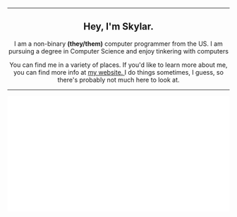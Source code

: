 ***

<div align="center"> 
  <h2>Hey, I'm Skylar.</h2>
  <p>I am a non-binary <b>(they/them)</b> computer programmer from the US. I am pursuing a degree in Computer Science and enjoy tinkering with computers</p>
  <p>You can find me in a variety of places. If you'd like to learn more about me, you can find more info at <a href="https://vaskel.gay">
    my website.
  </a>I do things sometimes, I guess, so there's probably not much here to look at.</p>
</div>

***

<div align="center">
  <picture>
      <img src="/github-metrics.svg" alt="Metrics">
  </picture>
</div>
